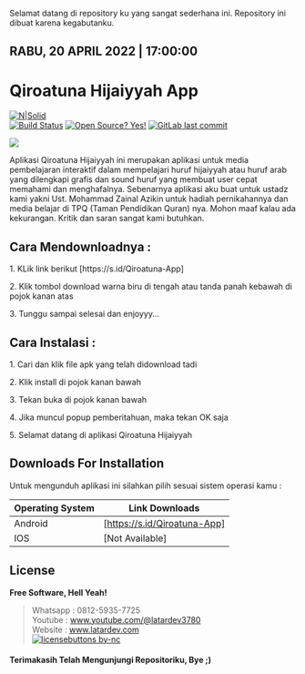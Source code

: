 <p>Selamat datang di repository ku yang sangat sederhana ini. Repository ini dibuat karena kegabutanku.</p>


<h2>RABU, 20 APRIL 2022 | 17:00:00</h2>

# Qiroatuna Hijaiyyah App

[![N|Solid](https://cldup.com/dTxpPi9lDf.thumb.png)](https://github.com/elzains)</br>
[![Build Status](https://travis-ci.org/joemccann/dillinger.svg?branch=master)](https://github.com/elzains/Qiroatuna-App)
[![Open Source? Yes!](https://badgen.net/badge/Open%20Source%20%3F/Yes%21/blue?icon=github)](https://github.com/elzains/Qiroatuna-App)
[![GitLab last commit](https://badgen.net/gitlab/last-commit/NickBusey/HomelabOS/)](https://github.com/elzains/Qiroatuna-App/commits/main)

<img src="https://blogger.googleusercontent.com/img/b/R29vZ2xl/AVvXsEgrK1783HkwWfn_qmaLPCU7TGS7Fm0-HHfZ1_jd9Igw8nowVy7IjIGwyRcR6TOpMsYsOJrPdI12eH91f9oHtWrmrzpUTOdhBR3W09XW753Osh-C-VKfksTxXvLcxPBTk9-J7J5ggMC5H-sSjVUysE84sWhOgr_Vk7jZuwEePtAFxz0YGMOfh7kks0wYR5g/s16000/Screenshot%20from%202023-07-22%2005-54-47.png">


<p>Aplikasi Qiroatuna Hijaiyyah ini merupakan aplikasi untuk media pembelajaran interaktif dalam mempelajari huruf hijaiyyah atau huruf arab yang dilengkapi grafis dan sound huruf yang membuat user cepat memahami dan menghafalnya. Sebenarnya aplikasi aku buat untuk ustadz kami yakni Ust. Mohammad Zainal Azikin untuk hadiah pernikahannya dan media belajar di TPQ (Taman Pendidikan Quran) nya. Mohon maaf kalau ada kekurangan. Kritik dan saran sangat kami butuhkan.</p>

## Cara Mendownloadnya :
<p>1. KLik link berikut [https://s.id/Qiroatuna-App]</p>
<p>2. Klik tombol download warna biru di tengah atau tanda panah kebawah di pojok kanan atas</p>
<p>3. Tunggu sampai selesai dan enjoyyy...</p>

## Cara Instalasi :
<p>1. Cari dan klik file apk yang telah didownload tadi</p>
<p>2. Klik install di pojok kanan bawah</p>
<p>3. Tekan buka di pojok kanan bawah</p>
<p>4. Jika muncul popup pemberitahuan, maka tekan OK saja</p>
<p>5. Selamat datang di aplikasi Qiroatuna Hijaiyyah</p>

## Downloads For Installation
Untuk mengunduh aplikasi ini silahkan pilih sesuai sistem operasi kamu :

| Operating System | Link Downloads |
| ------ | ------ |
| Android | [https://s.id/Qiroatuna-App] |
| IOS | [Not Available] |

## License

**Free Software, Hell Yeah!**
> Whatsapp : 0812-5935-7725</br>
> Youtube : www.youtube.com/@latardev3780</br>
> Website : www.latardev.com</br>
[![licensebuttons by-nc](https://licensebuttons.net/l/by-nc/3.0/88x31.png)](https://creativecommons.org/licenses/by-nc/4.0)

#### Terimakasih Telah Mengunjungi Repositoriku, Bye ;)
